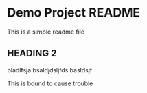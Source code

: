 # Demo Project README

This is a simple readme file

## HEADING 2 


bladlfsja
bsaldjdsljfds
basldsjf


This is bound to cause trouble
